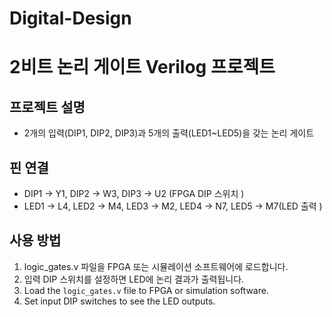 # Digital-Design
# 2비트 논리 게이트 Verilog 프로젝트

## 프로젝트 설명 
- 2개의 입력(DIP1, DIP2, DIP3)과 5개의 출력(LED1~LED5)을 갖는 논리 게이트


## 핀 연결 
- DIP1 → Y1, DIP2 → W3, DIP3 → U2 (FPGA DIP 스위치 )
- LED1 → L4, LED2 → M4, LED3 → M2, LED4 → N7, LED5 → M7(LED 출력 )

## 사용 방법 
1. logic_gates.v 파일을 FPGA 또는 시뮬레이션 소프트웨어에 로드합니다.
2. 입력 DIP 스위치를 설정하면 LED에 논리 결과가 출력됩니다.
3. Load the `logic_gates.v` file to FPGA or simulation software.
4. Set input DIP switches to see the LED outputs.
